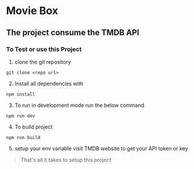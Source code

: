 # Movie Box 
## The project consume the TMDB API

### To Test or use this Project
1. clone the git repository
```
git clone <repo url>
```
2. Install all dependencies with 
```
npm install
```
3. To run in development mode run the below command
```
npm run dev
```
4. To build project 
```
npm run build
```
5. setup your env variable visit TMDB website to get your API token or key

> That's all it takes to setup this project
